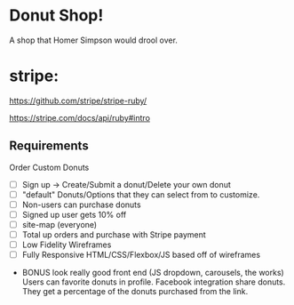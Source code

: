 # Donut Shop!
A shop that Homer Simpson would drool over.

# stripe:

https://github.com/stripe/stripe-ruby/

https://stripe.com/docs/api/ruby#intro

## Requirements
Order Custom Donuts
- [ ] Sign up -> Create/Submit a donut/Delete your own donut
- [ ] "default" Donuts/Options that they can select from to customize.
- [ ] Non-users can purchase donuts
- [ ] Signed up user gets 10% off
- [ ] site-map (everyone)
- [ ] Total up orders and purchase with Stripe payment
- [ ] Low Fidelity Wireframes
- [ ] Fully Responsive HTML/CSS/Flexbox/JS based off of wireframes

- BONUS look really good front end (JS dropdown, carousels, the works) Users can favorite donuts in profile.  Facebook integration share donuts. They get a percentage of the donuts purchased from the link.